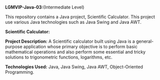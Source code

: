 **LGMVIP-Java-03:**(Intermediate Level)

This repository contains a Java project, Scientific Calculator. This project use various Java technologies such as Java Swing and Java AWT.

**Scientific Calculator:**

**Project Description:**
    A Scientific calculator built using Java is a general-purpose application whose primary objective is to perform basic mathematical operations and also perform some essential and tricky solutions to trigonometric functions, logarithms, etc.

**Technologies Used:**
   Java,
Java Swing,
Java AWT,
Object-Oriented Programming.
